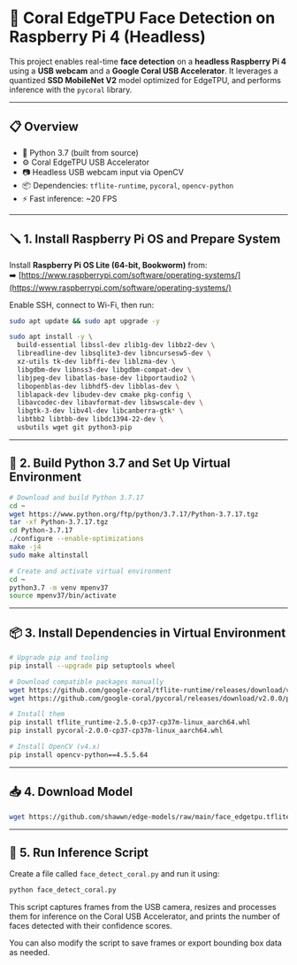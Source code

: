 # 🧠 Coral EdgeTPU Face Detection on Raspberry Pi 4 (Headless)

This project enables real-time **face detection** on a **headless Raspberry Pi 4** using a **USB webcam** and a **Google Coral USB Accelerator**. It leverages a quantized **SSD MobileNet V2** model optimized for EdgeTPU, and performs inference with the `pycoral` library.

---

## 📋 Overview

- 🐍 Python 3.7 (built from source)
- ⚙️ Coral EdgeTPU USB Accelerator
- 📷 Headless USB webcam input via OpenCV
- 📦 Dependencies: `tflite-runtime`, `pycoral`, `opencv-python`
- ⚡ Fast inference: \~20 FPS

---

## 🪛 1. Install Raspberry Pi OS and Prepare System

Install **Raspberry Pi OS Lite (64-bit, Bookworm)** from:\
➡️ [https://www.raspberrypi.com/software/operating-systems/](https://www.raspberrypi.com/software/operating-systems/)

Enable SSH, connect to Wi-Fi, then run:

```bash
sudo apt update && sudo apt upgrade -y

sudo apt install -y \
  build-essential libssl-dev zlib1g-dev libbz2-dev \
  libreadline-dev libsqlite3-dev libncursesw5-dev \
  xz-utils tk-dev libffi-dev liblzma-dev \
  libgdbm-dev libnss3-dev libgdbm-compat-dev \
  libjpeg-dev libatlas-base-dev libportaudio2 \
  libopenblas-dev libhdf5-dev libblas-dev \
  liblapack-dev libudev-dev cmake pkg-config \
  libavcodec-dev libavformat-dev libswscale-dev \
  libgtk-3-dev libv4l-dev libcanberra-gtk* \
  libtbb2 libtbb-dev libdc1394-22-dev \
  usbutils wget git python3-pip
```

---

## 🐍 2. Build Python 3.7 and Set Up Virtual Environment

```bash
# Download and build Python 3.7.17
cd ~
wget https://www.python.org/ftp/python/3.7.17/Python-3.7.17.tgz
tar -xf Python-3.7.17.tgz
cd Python-3.7.17
./configure --enable-optimizations
make -j4
sudo make altinstall

# Create and activate virtual environment
cd ~
python3.7 -m venv mpenv37
source mpenv37/bin/activate
```

---

## 📦 3. Install Dependencies in Virtual Environment

```bash
# Upgrade pip and tooling
pip install --upgrade pip setuptools wheel

# Download compatible packages manually
wget https://github.com/google-coral/tflite-runtime/releases/download/v2.5.0/tflite_runtime-2.5.0-cp37-cp37m-linux_aarch64.whl
wget https://github.com/google-coral/pycoral/releases/download/v2.0.0/pycoral-2.0.0-cp37-cp37m-linux_aarch64.whl

# Install them
pip install tflite_runtime-2.5.0-cp37-cp37m-linux_aarch64.whl
pip install pycoral-2.0.0-cp37-cp37m-linux_aarch64.whl

# Install OpenCV (v4.x)
pip install opencv-python==4.5.5.64
```

---

## 📥 4. Download Model

```bash
wget https://github.com/shawwn/edge-models/raw/main/face_edgetpu.tflite -O face_edgetpu.tflite
```

---

## 🧪 5. Run Inference Script

Create a file called `face_detect_coral.py` and run it using:

```bash
python face_detect_coral.py
```

This script captures frames from the USB camera, resizes and processes them for inference on the Coral USB Accelerator, and prints the number of faces detected with their confidence scores.

You can also modify the script to save frames or export bounding box data as needed.

